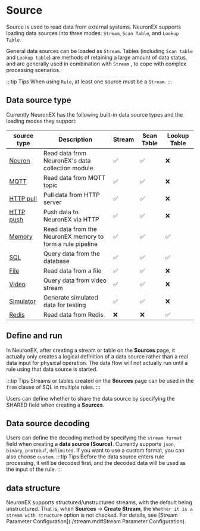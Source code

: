 # Source

Source is used to read data from external systems. NeuronEX supports loading data sources into three modes: `Stream`, `Scan Table`, and `Lookup Table`.

General data sources can be loaded as `Stream`. Tables (including `Scan table` and `Lookup table`) are methods of retaining a large amount of data status, and are generally used in combination with `Stream` , to cope with complex processing scenarios.

:::tip Tips
When using `Rule`, at least one source must be a `Stream`.
:::


## Data source type

Currently NeuronEX has the following built-in data source types and the loading modes they support:

| source type               | Description                        | Stream   | Scan Table | Lookup Table |
| --------------------------- | ---------------------------------- | ---- | ------ | ------ |
| [Neuron](./neuron.md)       | Read data from NeuronEX's data collection module           | ✅    | ✅      |❌ |
| [MQTT](./mqtt.md)           | Read data from MQTT topic                       | ✅    | ✅    | ❌    |
| [HTTP pull](./http_pull.md) | Pull data from HTTP server                   | ✅    | ✅    | ❌    |
| [HTTP push](./http_push.md) | Push data to NeuronEX via HTTP             | ✅    | ✅   | ❌     |
| [Memory](./memory.md)         | Read data from the NeuronEX memory to form a rule pipeline | ✅    | ✅      | ✅     |
| [SQL](./sql.md)         | Query data from the database                        | ✅    | ✅      | ✅|
| [File](./file.md)           | Read data from a file                           | ✅    | ✅    | ❌    |
| [Video](./video.md)         | Query data from video stream                        | ✅    | ✅   | ❌    |
| [Simulator](./simulator.md)         | Generate simulated data for testing                       | ✅    | ✅   | ❌    |
| [Redis](./redis.md)         | Read data from Redis                     | ❌    | ❌   |  ✅   |

## Define and run

In NeuronEX, after creating a stream or table on the **Sources** page, it actually only creates a logical definition of a data source rather than a real data input for physical operation. The data flow will not actually run until a rule using that data source is started.

:::tip Tips
Streams or tables created on the **Sources** page can be used in the `from` clause of SQL in multiple rules.
:::

Users can define whether to share the data source by specifying the SHARED field when creating a **Sources**.


## Data source decoding

Users can define the decoding method by specifying the `stream format` field when creating a **data source (Source)**. Currently supports `json`, `binary`, `protobuf`, `delimited`. If you want to use a custom format, you can also choose `custom`.
:::tip Tips
Before the data source enters rule processing, it will be decoded first, and the decoded data will be used as the input of the rule.
:::

## data structure

NeuronEX supports structured/unstructured streams, with the default being unstructured. That is, when **Sources** -> **Create Stream**, the `Whether it is a stream with structure` option is not checked. For details, see [Stream Parameter Configuration](./stream.md#Stream Parameter Configuration).